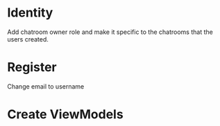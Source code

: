 ﻿# Identity

Add chatroom owner role and make it specific to the chatrooms that the users created.

# Register

Change email to username

# Create ViewModels

